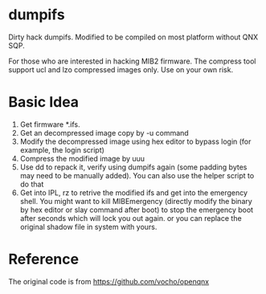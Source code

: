 # dumpifs
Dirty hack dumpifs.
Modified to be compiled on most platform without QNX SQP.

For those who are interested in hacking MIB2 firmware.
The compress tool support ucl and lzo compressed images only.
Use on your own risk.

# Basic Idea
1. Get firmware  *.ifs.
2. Get an decompressed image copy by -u command
3. Modify the decompressed image using hex editor to bypass login (for example, the login script)
4. Compress the modified image by uuu
5. Use dd to repack it, verify using dumpifs again (some padding bytes may need to be manually added). You can also use the helper script to do that
6. Get into IPL, rz to retrive the modified ifs and get into the emergency shell. You might want to kill MIBEmergency (directly modify the binary by hex editor or slay command after boot) to stop the emergency boot after seconds which will lock you out again. or you can replace the original shadow file in system with yours.

# Reference
The original code is from
https://github.com/vocho/openqnx
